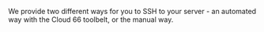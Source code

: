 <!-- usedin: [ _legacy_docker/stack-management/ssh-to-server.md, _maestro/stack-management/ssh-to-server.md, _node/stack-management/ssh-to-server.md, _rails/stack-management/ssh-to-server.md] -->

We provide two different ways for you to SSH to your server - an automated way with the Cloud 66 toolbelt, or the manual way.
